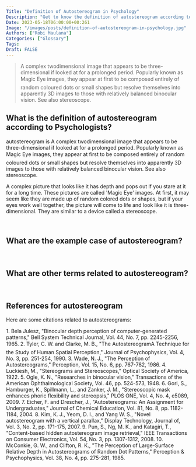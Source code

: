 ```yaml
---
Title: "Definition of Autostereogram in Psychology"
Description: "Get to know the definition of autostereogram according to psychologists."
Date: 2023-05-18T06:00:00+00:261
Image: "/images/posts/definition-of-autostereogram-in-psychology.jpg"
Authors: ["Robi Maulana"]
Categories: ["Glossary"]
Tags: 
Draft: FALSE
---
```





> A complex twodimensional image that appears to be three-dimensional if looked at for a prolonged period. Popularly known as Magic Eye images, they appear at first to be composed entirely of random coloured dots or small shapes but resolve themselves into apparently 3D images to those with relatively balanced binocular vision. See also stereoscope.

## What is the definition of autostereogram according to Psychologists?

autostereogram is A complex twodimensional image that appears to be three-dimensional if looked at for a prolonged period. Popularly known as Magic Eye images, they appear at first to be composed entirely of random coloured dots or small shapes but resolve themselves into apparently 3D images to those with relatively balanced binocular vision. See also stereoscope.

A complex picture that looks like it has depth and pops out if you stare at it for a long time. These pictures are called 'Magic Eye' images. At first, it may seem like they are made up of random colored dots or shapes, but if your eyes work well together, the picture will come to life and look like it is three-dimensional. They are similar to a device called a stereoscope.

 

## What are the example case of autostereogram?

 

## What are other terms related to autostereogram?

 

## References for autostereogram

Here are some citations related to autostereograms:

1\. Bela Julesz, "Binocular depth perception of computer-generated patterns," Bell System Technical Journal, Vol. 44, No. 7, pp. 2245-2256, 1965. 2. Tyler, C. W. and Clarke, M. B., "The AutostereogramA Technique for the Study of Human Spatial Perception," Journal of Psychophysics, Vol. 4, No. 3, pp. 251-254, 1990. 3. Wade, N. J., "The Perception of Autostereograms," Perception, Vol. 15, No. 6, pp. 767-782, 1986. 4. Luckiesh, M., "Stereograms and Stereoscopes," Optical Society of America, 1922. 5. Ogle, K. N., "Researches in binocular vision," Transactions of the American Ophthalmological Society, Vol. 46, pp. 524-573, 1948. 6. Gori, S., Hamburger, K., Spillmann, L., and Zanker, J. M., "Stereoscopic mask enhances phoric flexibility and stereopsis," PLOS ONE, Vol. 4, No. 4, e5089, 2009. 7. Eicher, F. and Drescher, J., "Autostereograms: An Assignment for Undergraduates," Journal of Chemical Education, Vol. 81, No. 8, pp. 1182-1184, 2004. 8. Kim, K. J., Yeom, D. I., and Yang W. S., "Novel autostereogram with a vertical parallax," Display Technology, Journal of, Vol. 3, No. 2, pp. 171-175, 2007. 9. Pun, S., Ng, M. K., and Katagiri, T., "Content-based hidden autostereogram image retrieval," IEEE Transactions on Consumer Electronics, Vol. 54, No. 3, pp. 1307-1312, 2008. 10. McConkie, G. W., and Clifton, R. K., "The Perception of Large-Surface Relative Depth in Autostereograms of Random Dot Patterns," Perception & Psychophysics, Vol. 38, No. 4, pp. 275-281, 1985.
